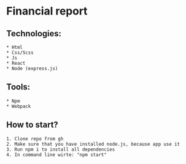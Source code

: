 # Financial report 

  ## **Technologies:**
    * Html
    * Css/Scss
    * Js
    * React
    * Node (express.js)

  ## **Tools:**
    * Npm
    * Webpack

  ## **How to start?**
    1. Clone repo from gh
    2. Make sure that you have installed node.js, because app use it
    3. Run npm i to install all dependencies
    4. In command line wirte: "npm start"
